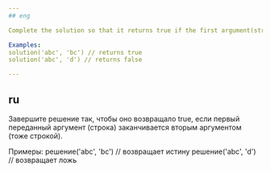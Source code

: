 ```yaml
---
## eng

Complete the solution so that it returns true if the first argument(string) passed in ends with the 2nd argument (also a string).

Examples:
solution('abc', 'bc') // returns true
solution('abc', 'd') // returns false

---
```


## ru

Завершите решение так, чтобы оно возвращало true, если первый переданный аргумент (строка) заканчивается вторым аргументом (тоже строкой).

Примеры:
решение('abc', 'bc') // возвращает истину
решение('abc', 'd') // возвращает ложь
